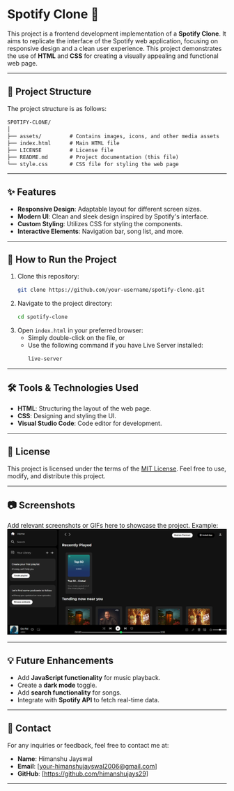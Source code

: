 # Spotify Clone 🎵

This project is a frontend development implementation of a **Spotify Clone**. It aims to replicate the interface of the Spotify web application, focusing on responsive design and a clean user experience. This project demonstrates the use of **HTML** and **CSS** for creating a visually appealing and functional web page.

---

## 📁 Project Structure

The project structure is as follows:

```
SPOTIFY-CLONE/
│
├── assets/         # Contains images, icons, and other media assets
├── index.html      # Main HTML file
├── LICENSE         # License file
├── README.md       # Project documentation (this file)
└── style.css       # CSS file for styling the web page
```

---

## ✨ Features

- **Responsive Design**: Adaptable layout for different screen sizes.
- **Modern UI**: Clean and sleek design inspired by Spotify's interface.
- **Custom Styling**: Utilizes CSS for styling the components.
- **Interactive Elements**: Navigation bar, song list, and more.

---

## 🚀 How to Run the Project

1. Clone this repository:
   ```bash
   git clone https://github.com/your-username/spotify-clone.git
   ```
2. Navigate to the project directory:
   ```bash
   cd spotify-clone
   ```
3. Open `index.html` in your preferred browser:
   - Simply double-click on the file, or
   - Use the following command if you have Live Server installed:
     ```bash
     live-server
     ```

---

## 🛠️ Tools & Technologies Used

- **HTML**: Structuring the layout of the web page.
- **CSS**: Designing and styling the UI.
- **Visual Studio Code**: Code editor for development.

---

## 📄 License

This project is licensed under the terms of the [MIT License](./LICENSE). Feel free to use, modify, and distribute this project.

---

## 📷 Screenshots

Add relevant screenshots or GIFs here to showcase the project. Example:
![Spotify Clone Screenshot](./assets/screenshot.png)

---

## 💡 Future Enhancements

- Add **JavaScript functionality** for music playback.
- Create a **dark mode** toggle.
- Add **search functionality** for songs.
- Integrate with **Spotify API** to fetch real-time data.

---

## 📧 Contact

For any inquiries or feedback, feel free to contact me at:
- **Name**: Himanshu Jayswal
- **Email**: [your-himanshujayswal2006@gmail.com]
- **GitHub**: [https://github.com/himanshujays29]

---
